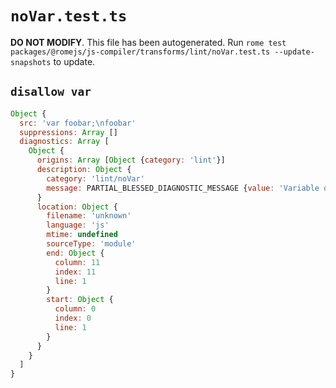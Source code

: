 # `noVar.test.ts`

**DO NOT MODIFY**. This file has been autogenerated. Run `rome test packages/@romejs/js-compiler/transforms/lint/noVar.test.ts --update-snapshots` to update.

## `disallow var`

```javascript
Object {
  src: 'var foobar;\nfoobar'
  suppressions: Array []
  diagnostics: Array [
    Object {
      origins: Array [Object {category: 'lint'}]
      description: Object {
        category: 'lint/noVar'
        message: PARTIAL_BLESSED_DIAGNOSTIC_MESSAGE {value: 'Variable declarations using `var` are disallowed, use `let` or `const` instead.'}
      }
      location: Object {
        filename: 'unknown'
        language: 'js'
        mtime: undefined
        sourceType: 'module'
        end: Object {
          column: 11
          index: 11
          line: 1
        }
        start: Object {
          column: 0
          index: 0
          line: 1
        }
      }
    }
  ]
}
```
